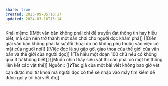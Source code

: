 ```yaml
---
share: true
created: 2023-09-05T16:17
updated: 2024-03-16T15:14
---
```

Khái niệm:: 
[[Một văn bản không phải chỉ để truyền đạt thông tin hay hiểu biết, mà còn nên trở thành một sân chơi cho người đọc khám phá]]
[[Diễn giải văn bản không phải là sự đối thoại do nó không phụ thuộc vào việc có mặt của người nói]]
[[Việc đọc là sự gặp gỡ, giao thoa của thế giới của văn bản và thế giới của người đọc]]
[[Ta hiểu một đoạn 100 chữ nếu có không quá 3 từ không biết]]
[[Muốn nhìn thấy siêu vật thì cần phải có một hệ thống liên kết các vật thể]]
Nguồn:: 
[[❓Tác giả của một bài viết không bao giờ vét cạn được mọi từ khoá mà người đọc có thể sẽ nhập vào máy tìm kiếm để được gợi ý tới bài viết đó]]
